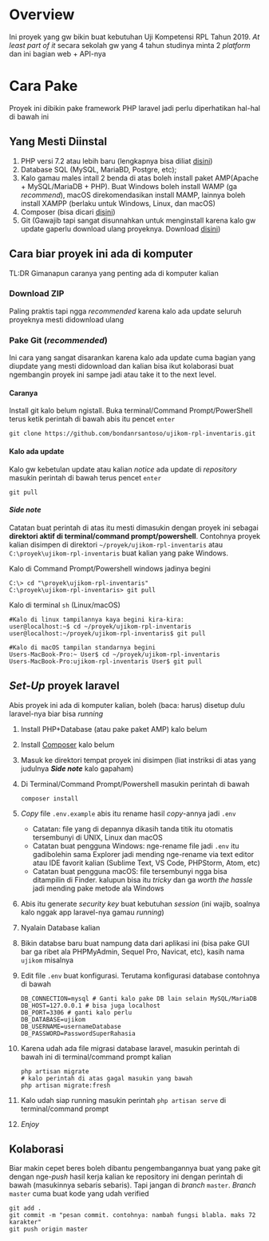 # Overview

Ini proyek yang gw bikin buat kebutuhan Uji Kompetensi RPL Tahun 2019. _At least part of it_ secara sekolah gw yang 4 tahun studinya minta 2 _platform_ dan ini bagian web + API-nya

# Cara Pake

Proyek ini dibikin pake framework PHP laravel jadi perlu diperhatikan hal-hal di bawah ini

## Yang Mesti Diinstal

1. PHP versi 7.2 atau lebih baru (lengkapnya bisa diliat [disini](https://laravel.com/docs/5.8/installation))
2. Database SQL (MySQL, MariaBD, Postgre, etc);
3. Kalo gamau males intall 2 benda di atas boleh install paket AMP(Apache + MySQL/MariaDB + PHP). Buat Windows boleh install WAMP (ga _recommend_), macOS direkomendasikan install MAMP, lainnya boleh install XAMPP (berlaku untuk Windows, Linux, dan macOS)
4. Composer (bisa dicari [disini](getcomposer.org))
5. Git (Gawajib tapi sangat disunnahkan untuk menginstall karena kalo gw update gaperlu download ulang proyeknya. Download [disini](https://git-scm.com/downloads))

## Cara biar proyek ini ada di komputer

TL:DR Gimanapun caranya yang penting ada di komputer kalian

### Download ZIP

Paling praktis tapi ngga _recommended_ karena kalo ada update seluruh proyeknya mesti didownload ulang

### Pake Git (**_recommended_**)

Ini cara yang sangat disarankan karena kalo ada update cuma bagian yang diupdate yang mesti didownload dan kalian bisa ikut kolaborasi buat ngembangin proyek ini sampe jadi atau take it to the next level.

#### Caranya

Install git kalo belum ngistall. Buka terminal/Command Prompt/PowerShell terus ketik perintah di bawah abis itu pencet `enter`

    git clone https://github.com/bondanrsantoso/ujikom-rpl-inventaris.git

#### Kalo ada update

Kalo gw kebetulan update atau kalian _notice_ ada update di _repository_ masukin perintah di bawah terus pencet `enter`

    git pull

#### _Side note_

Catatan buat perintah di atas itu mesti dimasukin dengan proyek ini sebagai **direktori aktif di terminal/command prompt/powershell**. Contohnya proyek kalian disimpen di direktori `~/proyek/ujikom-rpl-inventaris` atau `C:\proyek\ujikom-rpl-inventaris` buat kalian yang pake Windows.

Kalo di Command Prompt/Powershell windows jadinya begini

    C:\> cd "\proyek\ujikom-rpl-inventaris"
    C:\proyek\ujikom-rpl-inventaris> git pull

Kalo di terminal `sh` (Linux/macOS)

    #Kalo di linux tampilannya kaya begini kira-kira:
    user@localhost:~$ cd ~/proyek/ujikom-rpl-inventaris
    user@localhost:~/proyek/ujikom-rpl-inventaris$ git pull

    #Kalo di macOS tampilan standarnya begini
    Users-MacBook-Pro:~ User$ cd ~/proyek/ujikom-rpl-inventaris
    Users-MacBook-Pro:ujikom-rpl-inventaris User$ git pull

## _Set-Up_ proyek laravel

Abis proyek ini ada di komputer kalian, boleh (baca: harus) disetup dulu laravel-nya biar bisa _running_

1.  Install PHP+Database (atau pake paket AMP) kalo belum
2.  Install [Composer](getcomposer.org) kalo belum
3.  Masuk ke direktori tempat proyek ini disimpen (liat instriksi di atas yang judulnya **_Side note_** kalo gapaham)
4.  Di Terminal/Command Prompt/Powershell masukin perintah di bawah

        composer install

5.  _Copy_ file `.env.example` abis itu rename hasil _copy_-annya jadi `.env`
    -   Catatan: file yang di depannya dikasih tanda titik itu otomatis tersembunyi di UNIX, Linux dan macOS
    -   Catatan buat pengguna Windows: nge-rename file jadi `.env` itu gadibolehin sama Explorer jadi mending nge-rename via text editor atau IDE favorit kalian (Sublime Text, VS Code, PHPStorm, Atom, etc)
    -   Catatan buat pengguna macOS: file tersembunyi ngga bisa ditampilin di Finder. kalupun bisa itu _tricky_ dan ga _worth the hassle_ jadi mending pake metode ala Windows
6.  Abis itu generate _security key_ buat kebutuhan _session_ (ini wajib, soalnya kalo nggak app laravel-nya gamau _running_)
7.  Nyalain Database kalian
8.  Bikin databse baru buat nampung data dari aplikasi ini (bisa pake GUI bar ga ribet ala PHPMyAdmin, Sequel Pro, Navicat, etc), kasih nama `ujikom` misalnya
9.  Edit file `.env` buat konfigurasi. Terutama konfigurasi database contohnya di bawah

        DB_CONNECTION=mysql # Ganti kalo pake DB lain selain MySQL/MariaDB
        DB_HOST=127.0.0.1 # bisa juga localhost
        DB_PORT=3306 # ganti kalo perlu
        DB_DATABASE=ujikom
        DB_USERNAME=usernameDatabase
        DB_PASSWORD=PasswordSuperRahasia

10. Karena udah ada file migrasi database laravel, masukin perintah di bawah ini di terminal/command prompt kalian

        php artisan migrate
        # kalo perintah di atas gagal masukin yang bawah
        php artisan migrate:fresh

11. Kalo udah siap running masukin perintah `php artisan serve` di terminal/command prompt
12. _Enjoy_

## Kolaborasi

Biar makin cepet beres boleh dibantu pengembangannya buat yang pake git dengan nge-_push_ hasil kerja kalian ke repository ini dengan perintah di bawah (masukinnya sebaris sebaris). Tapi jangan di _branch_ `master`. _Branch_ `master` cuma buat kode yang udah verified

    git add .
    git commit -m "pesan commit. contohnya: nambah fungsi blabla. maks 72 karakter"
    git push origin master
